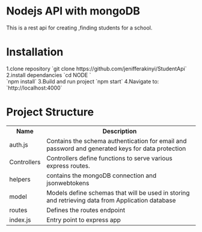 <h1>Nodejs API with mongoDB</h1>
<p>This is a rest api  for creating ,finding students  for a school.</p>
<h1> Installation </h1>
1.clone repository
`git clone https://github.com/jenifferakinyi/StudentApi`
2.install dependancies
`cd NODE ` <br>
`npm install`
3.Build and run project
`npm start`
4.Navigate to: `http://localhost:4000`
<h1>Project Structure</h1>
<table>
<tr>
<th>Name</th>
<th>Description</th>
</tr>
<tr>
<td>auth.js</td>
<td>Contains the schema authentication for email and password and generated keys for data protection</td>
</tr>
<tr>
<td>Controllers</td>
<td>Controllers define functions to serve various express routes.</td>
</tr>
<tr>
<td>helpers</td>
<td>contains the mongoDB connection and jsonwebtokens</td>
</tr>
<tr>
<td>model</td>
<td>Models define schemas that will be used in storing and retrieving data from Application database</td>
</tr>
<tr>
<td>routes</td>
<td>Defines the routes endpoint</td>
</tr>
<tr>
<td>index.js</td>
<td>Entry point to express app</td>
</tr>
</table>
